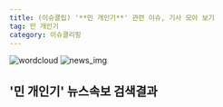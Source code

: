 ```yaml
---
title: (이슈클립) '**민 개인기**' 관련 이슈, 기사 모아 보기
tag: 민 개인기
category: 이슈클리핑
---
```

![wordcloud](https://s3.ap-northeast-2.amazonaws.com/lyrics101-wordcloud/2018-09-12-1536747659.png)
![news_img](https://user-images.githubusercontent.com/42597476/44507050-1206f400-a6e4-11e8-8d98-7ffbfebb353f.png)
## **'**민 개인기**'** 뉴스속보 검색결과

